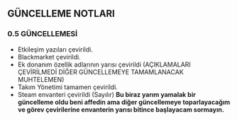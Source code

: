##  GÜNCELLEME NOTLARI

### 0.5 GÜNCELLEMESİ

* Etkileşim yazıları çevirildi.
* Blackmarket çevirildi.
* Ek donanım özellik adlarının yarısı çevirildi (AÇIKLAMALARI ÇEVİRİLMEDİ DİĞER GÜNCELLEMEYE TAMAMLANACAK MUHTELEMEN)
* Takım Yönetimi tamamen çevirildi.
* Steam envanteri çevirildi (Sayılır)
**Bu biraz yarım yamalak bir güncelleme oldu beni affedin ama diğer güncellemeye toparlayacağım ve görev çevirilerine envanterin yarısı bitince başlayacam sormayın.**
